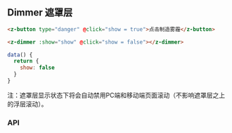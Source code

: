 ## Dimmer 遮罩层

<template>
  <z-button type="danger" @click="show = true">点击制造雾霾</z-button>

  <z-dimmer :show="show" @click="show = false"></z-dimmer>
</template>

```html
<z-button type="danger" @click="show = true">点击制造雾霾</z-button>

<z-dimmer :show="show" @click="show = false"></z-dimmer>
```

```js
data() {
  return {
    show: false
  }
}
```

<script>
export default {
  data() {
    return {
      show: false
    }
  }
}
</script>

注：遮罩层显示状态下将会自动禁用PC端和移动端页面滚动（不影响遮罩层之上的浮层滚动）。

### API

<template>
  <z-table
  :ths="['参数','类型','必填','默认值','说明']"
  :trs="[
    ['show','Boolean','是','-','是否显示遮罩层']
  ]">
  </z-table>
</template>
